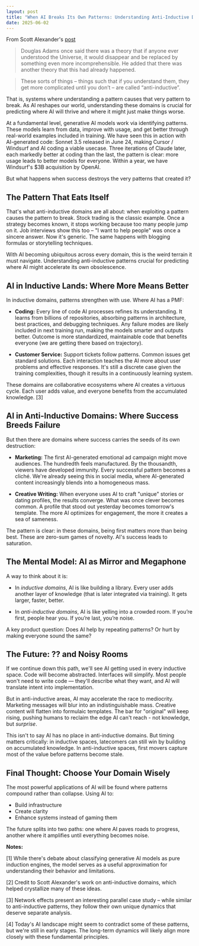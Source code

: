 ```yaml
---
layout: post
title: "When AI Breaks Its Own Patterns: Understanding Anti-Inductive Domains"
date: 2025-06-02
---
```

From Scott Alexander's [post](https://slatestarcodex.com/2015/01/11/the-phatic-and-the-anti-inductive/)

> Douglas Adams once said there was a theory that if anyone ever understood the Universe, it would disappear and be replaced by something even more incomprehensible. He added that there was another theory that this had already happened.

> These sorts of things – things such that if you understand them, they get more complicated until you don’t – are called “anti-inductive”.

That is, systems where understanding a pattern causes that very pattern to break. As AI reshapes our world, understanding these domains is crucial for predicting where AI will thrive and where it might just make things worse.

At a fundamental level, generative AI models work via identifying patterns. These models learn from data, improve with usage, and get better through real-world examples included in training. We have seen this in action with AI-generated code: Sonnet 3.5 released in June 24, making Cursor / Windsurf and AI coding a viable usecase. Three iterations of Claude later, each markedly better at coding than the last, the pattern is clear: more usage leads to better models for everyone. Within a year, we have Windsurf's $3B acquisition by OpenAI. 

But what happens when success destroys the very patterns that created it?

## The Pattern That Eats Itself

That's what anti-inductive domains are all about: when exploiting a pattern causes the pattern to break. Stock trading is the classic example. Once a strategy becomes known, it stops working because too many people jump on it. Job interviews show this too – "I want to help people" was once a sincere answer. Now it's generic. The same happens with blogging formulas or storytelling techniques.

With AI becoming ubiquitous across every domain, this is the weird terrain it must navigate. Understanding anti-inductive patterns crucial for predicting where AI might accelerate its own obsolescence.

## AI in Inductive Lands: Where More Means Better

In inductive domains, patterns strengthen with use. Where AI has a PMF:

* **Coding:** Every line of code AI processes refines its understanding. It learns from billions of repositories, absorbing patterns in architecture, best practices, and debugging techniques. Any failure modes are likely included in next training run, making the models smarter and outputs better. Outcome is more standardized, maintainable code that benefits everyone (we are getting there based on trajectory).

* **Customer Service:** Support tickets follow patterns. Common issues get standard solutions. Each interaction teaches the AI more about user problems and effective responses. It's still a discrete case given the training complexities, though it results in a continuously learning system. 

These domains are collaborative ecosystems where AI creates a virtuous cycle. Each user adds value, and everyone benefits from the accumulated knowledge. [3]

## AI in Anti-Inductive Domains: Where Success Breeds Failure

But then there are domains where success carries the seeds of its own destruction:

* **Marketing:** The first AI-generated emotional ad campaign might move audiences. The hundredth feels manufactured. By the thousandth, viewers have developed immunity. Every successful pattern becomes a cliché. We're already seeing this in social media, where AI-generated content increasingly blends into a homogeneous mass.

* **Creative Writing:** When everyone uses AI to craft "unique" stories or dating profiles, the results converge. What was once clever becomes common. A profile that stood out yesterday becomes tomorrow's template. The more AI optimizes for engagement, the more it creates a sea of sameness.

The pattern is clear: in these domains, being first matters more than being best. These are zero-sum games of novelty. AI's success leads to saturation.

## The Mental Model: AI as Mirror and Megaphone

A way to think about it is:

* In *inductive domains*, AI is like building a library. Every user adds another layer of knowledge (that is later integrated via training). It gets larger, faster, better. 

* In *anti-inductive domains*, AI is like yelling into a crowded room. If you’re first, people hear you. If you’re last, you’re noise.

A key product question: Does AI help by repeating patterns? Or hurt by making everyone sound the same?

## The Future: ?? and Noisy Rooms

If we continue down this path, we'll see AI getting used in every inductive space. Code will become abstracted. Interfaces will simplify. Most people won't need to write code — they'll describe what they want, and AI will translate intent into implementation.

But in anti-inductive areas, AI may accelerate the race to mediocrity. Marketing messages will blur into an indistinguishable mass. Creative content will flatten into formulaic templates. The bar for "original" will keep rising, pushing humans to reclaim the edge AI can't reach - not knowledge, but *surprise*.

This isn't to say AI has no place in anti-inductive domains. But timing matters critically: in inductive spaces, latecomers can still win by building on accumulated knowledge. In anti-inductive spaces, first movers capture most of the value before patterns become stale.

## Final Thought: Choose Your Domain Wisely

The most powerful applications of AI will be found where patterns compound rather than collapse. Using AI to:
- Build infrastructure
- Create clarity
- Enhance systems instead of gaming them


The future splits into two paths: one where AI paves roads to progress, another where it amplifies until everything becomes noise. 


**Notes:**

[1] While there's debate about classifying generative AI models as pure induction engines, the model serves as a useful approximation for understanding their behavior and limitations.

[2] Credit to Scott Alexander's work on anti-inductive domains, which helped crystallize many of these ideas.

[3] Network effects present an interesting parallel case study – while similar to anti-inductive patterns, they follow their own unique dynamics that deserve separate analysis.

[4] Today's AI landscape might seem to contradict some of these patterns, but we're still in early stages. The long-term dynamics will likely align more closely with these fundamental principles.